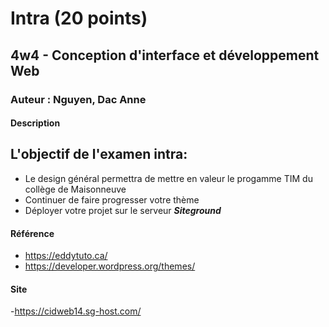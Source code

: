 # Intra (20 points)
## 4w4 - Conception d'interface et développement Web
### Auteur : Nguyen, Dac Anne 
#### Description

## L\'objectif de l'examen intra:

- Le design général permettra de mettre en valeur le progamme TIM du collège de Maisonneuve
- Continuer de faire progresser votre thème
- Déployer votre projet sur le serveur **_Siteground_**

#### Référence
- https://eddytuto.ca/
- https://developer.wordpress.org/themes/

#### Site
-https://cidweb14.sg-host.com/


